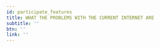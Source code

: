 ```yaml
---
id: participate_features
title: WHAT THE PROBLEMS WITH THE CURRENT INTERNET ARE
subtitle: ''
btn: ''
link: ''
---
```


<!-- The current infrastructure of internet simply cannot solve certain problems that ThreeFold’s P2P Grid can. -->
